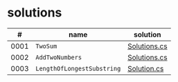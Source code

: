 # solutions

|#|name|solution|
|--|--|--|
|0001|`TwoSum`|[Solutions.cs](./LeetCodeSolutions/Solutions/_0001/Solution.cs)|
|0002|`AddTwoNumbers`|[Solutions.cs](./LeetCodeSolutions/Solutions/_0002/Solution.cs)|
|0003|`LengthOfLongestSubstring`|[Solution.cs](./LeetCodeSolutions/Solutions/_0003/Solution.cs)|
